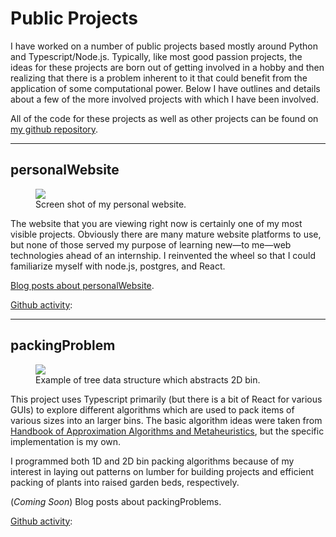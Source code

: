 # Public Projects
I have worked on a number of public projects based mostly around Python and Typescript/Node.js. Typically, like most good passion projects, the ideas for these projects are born out of getting involved in a hobby and then realizing that there is a problem inherent to it that could benefit from the application of some computational power. Below I have outlines and details about a few of the more involved projects with which I have been involved.

All of the code for these projects as well as other projects can be found on [my github repository](https://github.com/tylermerz).

---

## personalWebsite

<figure>
<a href="http://static.tylermerz.com/images/websiteSH.png" data-lightbox="image-1" data-title="Screen shot of my personal website."><img class='preview' src="http://static.tylermerz.com/images/websiteSH.png" /></a>
    <figcaption>Screen shot of my personal website.</figcaption>
</figure>
The website that you are viewing right now is certainly one of my most visible projects. Obviously there are many mature website platforms to use, but none of those served my purpose of learning new&mdash;to me&mdash;web technologies ahead of an internship. I reinvented the wheel so that I could familiarize myself with node.js, postgres, and React.

[Blog posts about personalWebsite](/blog/tags/personalWebsite/page/0).

[Github activity](https://github.com/tylermerz/personalWebsite):

<div class='plasticTable' id='personalWebsite' />

---

## packingProblem

<figure>
<a href="http://static.tylermerz.com/images/pTreeExample.png" data-lightbox="image-2" data-title="Example of tree data structure which abstracts 2D bin."><img class='preview' src="http://static.tylermerz.com/images/pTreeExample.png" /></a>
    <figcaption>Example of tree data structure which abstracts 2D bin.</figcaption>
</figure>

This project uses Typescript primarily (but there is a bit of React for various GUIs) to explore different algorithms which are used to pack items of various sizes into an larger bins. The basic algorithm ideas were taken from [Handbook of Approximation Algorithms and Metaheuristics](https://www.crcpress.com/Handbook-of-Approximation-Algorithms-and-Metaheuristics/Gonzalez/p/book/9781584885504), but the specific implementation is my own.

I programmed both 1D and 2D bin packing algorithms because of my interest in laying out patterns on lumber for building projects and efficient packing of plants into raised garden beds, respectively.

(*Coming Soon*) Blog posts about packingProblems.

[Github activity](https://github.com/tylermerz/packingProblems):

<div class='plasticTable' id='packingProblems' />